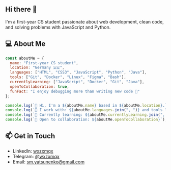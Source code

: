 ## Hi there 👋
I'm a first-year CS student passionate about web development, clean code, and solving problems with JavaScript and Python.

## 💻 About Me

```js
const aboutMe = {
  name: "First-year CS student",
  location: "Germany 🇩🇪",
  languages: ["HTML", "CSS3", "JavaScript", "Python", "Java"],
  tools: ["Git", "Docker", "Linux", "Figma", "Bash"],
  currentlyLearning: ["JavaScript", "Docker", "Git", "Java"],
  openToCollaboration: true,
  funFact: "I enjoy debugging more than writing new code 🐛"
};

console.log(`👋 Hi, I'm a ${aboutMe.name} based in ${aboutMe.location}.`);
console.log(`🧠 I work with: ${aboutMe.languages.join(", ")} and tools like ${aboutMe.tools.join(", ")}.`);
console.log(`🎯 Currently learning: ${aboutMe.currentlyLearning.join(", ")}`);
console.log(`🤝 Open to collaboration: ${aboutMe.openToCollaboration}`);
```

## 📫 Get in Touch

- LinkedIn: [wxzxmqx](https://www.linkedin.com/in/wxzxmqx/)
- Telegram: [@wxzxmqx](https://t.me/wxzxmqx)
- Email: [sm.yatsunenko@gmail.com](mailto:sm.yatsunenko@gmail.com)
